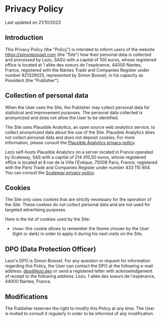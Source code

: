 # Privacy Policy

Last updated on 21/10/2023

## Introduction

This Privacy Policy (the "Policy") is intended to inform users of the website https://simonboisset.com (the "Site") how their personal data is collected and processed by Lezo, SASU with a capital of 100 euros, whose registered office is located at 1 allée des soeurs de l'espérance, 44000 Nantes, France, registered with the Nantes Trade and Companies Register under number 921329025, represented by Simon Boisset, in his capacity as President (the "Publisher").

## Collection of personal data

When the User uses the Site, the Publisher may collect personal data for statistical and improvement purposes. The personal data collected is anonymized and does not allow the User to be identified.

The Site uses Plausible Analytics, an open source web analytics service, to collect anonymized data about the use of the Site. Plausible Analytics does not collect personal data and does not deposit cookies. For more information, please consult the [Plausible Analytics privacy policy](https://plausible.io/data-policy).

Lezo self-hosts Plausible Analytics on a server located in France operated by Scaleway, SAS with a capital of 214 410,50 euros, whose registered office is located at 8 rue de la Ville l’Evêque, 75008 Paris, France, registered with the Paris Trade and Companies Register under number 433 115 904. You can consult the [Scaleway privacy policy](https://www.scaleway.com/en/privacy-policy/).

## Cookies

The Site only uses cookies that are strictly necessary for the operation of the Site. These cookies do not collect personal data and are not used for targeted advertising purposes.

Here is the list of cookies used by the Site:

- `theme`: this cookie allows to remember the theme chosen by the User (light or dark) in order to apply it during his next visits on the Site.

## DPO (Data Protection Officer)

Lezo's DPO is Simon Boisset. For any question or request for information regarding this Policy, the User can contact the DPO at the following e-mail address: dpo@lezo.dev or send a registered letter with acknowledgement of receipt to the following address: Lezo, 1 allée des soeurs de l'espérance, 44000 Nantes, France.

## Modifications

The Publisher reserves the right to modify this Policy at any time. The User is invited to consult it regularly in order to be informed of any modification.
